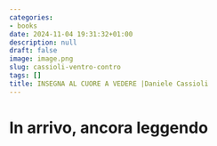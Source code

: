 ```yaml
---
categories:
- books
date: 2024-11-04 19:31:32+01:00
description: null
draft: false
image: image.png
slug: cassioli-ventro-contro
tags: []
title: INSEGNA AL CUORE A VEDERE |Daniele Cassioli
---
```


<!-- hash: c05167b028b9 -->
# In arrivo, ancora leggendo